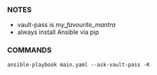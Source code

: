 ### NOTES

- vault-pass is *my_favourite_mantra*
- always install Ansible via pip

### COMMANDS

`ansible-playbook main.yaml --ask-vault-pass -K`
